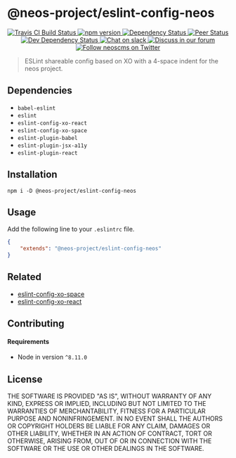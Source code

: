 # @neos-project/eslint-config-neos

<p align="center">
  <a href="https://travis-ci.org/neos/eslint-config-neos">
    <img alt="Travis CI Build Status" src="https://img.shields.io/travis/neos/eslint-config-neos/master.svg?style=flat-square&label=Travis+CI">
  </a>
  <a href="https://www.npmjs.com/package/prettier">
    <img alt="npm version" src="https://img.shields.io/npm/v/prettier.svg?style=flat-square">
  </a>
  <a href="https://david-dm.org/neos/eslint-config-neos">
    <img alt="Dependency Status" src="https://david-dm.org/neos/eslint-config-neos.svg?style=flat-square&label=DependencyStatus">
  </a>
  <a href="https://david-dm.org/neos/eslint-config-neos">
    <img alt="Peer Status" src="https://david-dm.org/neos/eslint-config-neos/peer-status.svg?style=flat-square&label=Peer">
  </a>
  <a href="https://david-dm.org/neos/eslint-config-neos">
    <img alt="Dev Dependency Status" src="https://david-dm.org/neos/eslint-config-neos/dev-status.svg?style=flat-square&label=DevDependencyStatus">
  </a>
  <a href="http://slack.neos.io">
    <img alt="Chat on slack" src="http://slack.neos.io/badge.svg?style=flat-square">
  </a>
  <a href="https://discuss.neos.io/">
    <img alt="Discuss in our forum" src="https://img.shields.io/badge/forum-Discourse-39c6ff.svg?style=flat-square">
  </a>
  <a href="https://twitter.com/neoscms">
    <img alt="Follow neoscms on Twitter" src="https://img.shields.io/twitter/follow/neoscms.svg?label=follow+neoscms&style=flat-square">
  </a>
</p>

> ESLint shareable config based on XO with a 4-space indent for the neos project.

## Dependencies
* `babel-eslint`
* `eslint`
* `eslint-config-xo-react`
* `eslint-config-xo-space`
* `eslint-plugin-babel`
* `eslint-plugin-jsx-a11y`
* `eslint-plugin-react`

## Installation
```
npm i -D @neos-project/eslint-config-neos
```

## Usage
Add the following line to your `.eslintrc` file.
```json
{
    "extends": "@neos-project/eslint-config-neos"
}
```

## Related
* [eslint-config-xo-space](https://github.com/sindresorhus/eslint-config-xo-space)
* [eslint-config-xo-react](https://github.com/sindresorhus/eslint-config-xo-react)

## Contributing
#### Requirements
* Node in version `^8.11.0`

## License
THE SOFTWARE IS PROVIDED "AS IS", WITHOUT WARRANTY OF ANY KIND, EXPRESS OR
IMPLIED, INCLUDING BUT NOT LIMITED TO THE WARRANTIES OF MERCHANTABILITY,
FITNESS FOR A PARTICULAR PURPOSE AND NONINFRINGEMENT. IN NO EVENT SHALL THE
AUTHORS OR COPYRIGHT HOLDERS BE LIABLE FOR ANY CLAIM, DAMAGES OR OTHER
LIABILITY, WHETHER IN AN ACTION OF CONTRACT, TORT OR OTHERWISE, ARISING FROM,
OUT OF OR IN CONNECTION WITH THE SOFTWARE OR THE USE OR OTHER DEALINGS IN
THE SOFTWARE.
